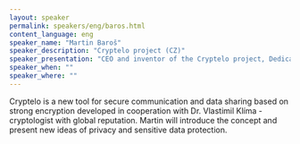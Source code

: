 ```yaml
---
layout: speaker
permalink: speakers/eng/baros.html
content_language: eng
speaker_name: "Martin Baroš"
speaker_description: "Cryptelo project (CZ)"
speaker_presentation: "CEO and inventor of the Cryptelo project, Dedicated SW developer and assiduous project manager"
speaker_when: ""
speaker_where: ""
---
```

Cryptelo is a new tool for secure communication and data sharing based on strong encryption developed in cooperation with Dr. Vlastimil Klíma - cryptologist with global reputation. Martin will introduce the concept and present new ideas of privacy and sensitive data protection. 
